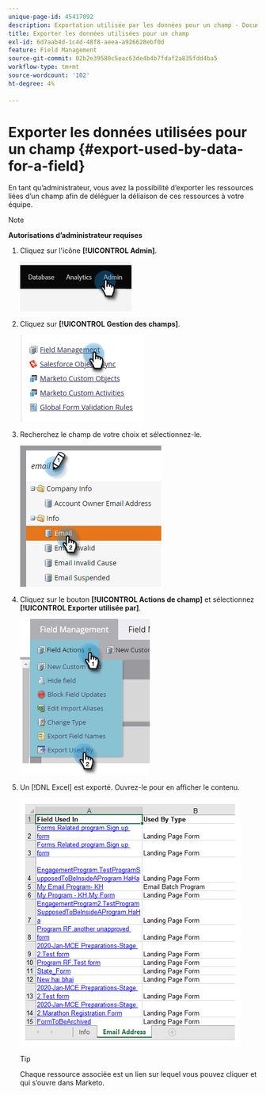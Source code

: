 ```yaml
---
unique-page-id: 45417092
description: Exportation utilisée par les données pour un champ - Documents Marketo - Documentation du produit
title: Exporter les données utilisées pour un champ
exl-id: 6d7aab4d-1c4d-48f8-aeea-a926628ebf0d
feature: Field Management
source-git-commit: 02b2e39580c5eac63de4b4b7fdaf2a835fdd4ba5
workflow-type: tm+mt
source-wordcount: '102'
ht-degree: 4%

---
```


# Exporter les données utilisées pour un champ {#export-used-by-data-for-a-field}

En tant qu’administrateur, vous avez la possibilité d’exporter les ressources liées d’un champ afin de déléguer la déliaison de ces ressources à votre équipe.

>[!NOTE]
>
>**Autorisations d’administrateur requises**

1. Cliquez sur l&#39;icône **[!UICONTROL Admin]**.

   ![](assets/export-used-by-data-for-a-field-1.png)

1. Cliquez sur **[!UICONTROL Gestion des champs]**.

   ![](assets/export-used-by-data-for-a-field-2.png)

1. Recherchez le champ de votre choix et sélectionnez-le.

   ![](assets/export-used-by-data-for-a-field-3.png)

1. Cliquez sur le bouton **[!UICONTROL Actions de champ]** et sélectionnez **[!UICONTROL Exporter utilisée par]**.

   ![](assets/export-used-by-data-for-a-field-4.png)

1. Un [!DNL Excel] est exporté. Ouvrez-le pour en afficher le contenu.

   ![](assets/export-used-by-data-for-a-field-5.png)

   >[!TIP]
   >
   >Chaque ressource associée est un lien sur lequel vous pouvez cliquer et qui s’ouvre dans Marketo.
